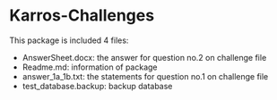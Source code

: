 # Karros-Challenges
This package is included 4 files:
- AnswerSheet.docx: the answer for question no.2 on challenge file
- Readme.md: information of package
- answer_1a_1b.txt: the statements for question no.1 on challenge file
- test_database.backup: backup database
